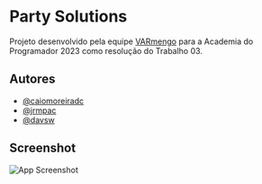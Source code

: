 
# Party Solutions

Projeto desenvolvido pela equipe [VARmengo](https://github.com/VARmengo/) para a Academia do Programador 2023 como resolução do Trabalho 03.

## Autores

- [@caiomoreiradc](https://www.github.com/caiomoreiradc)
- [@jrmpac](https://www.github.com/jrmpac)
- [@davsw](https://www.github.com/davsw)


## Screenshot

![App Screenshot](https://imgur.com/J2c9tgN.png)


